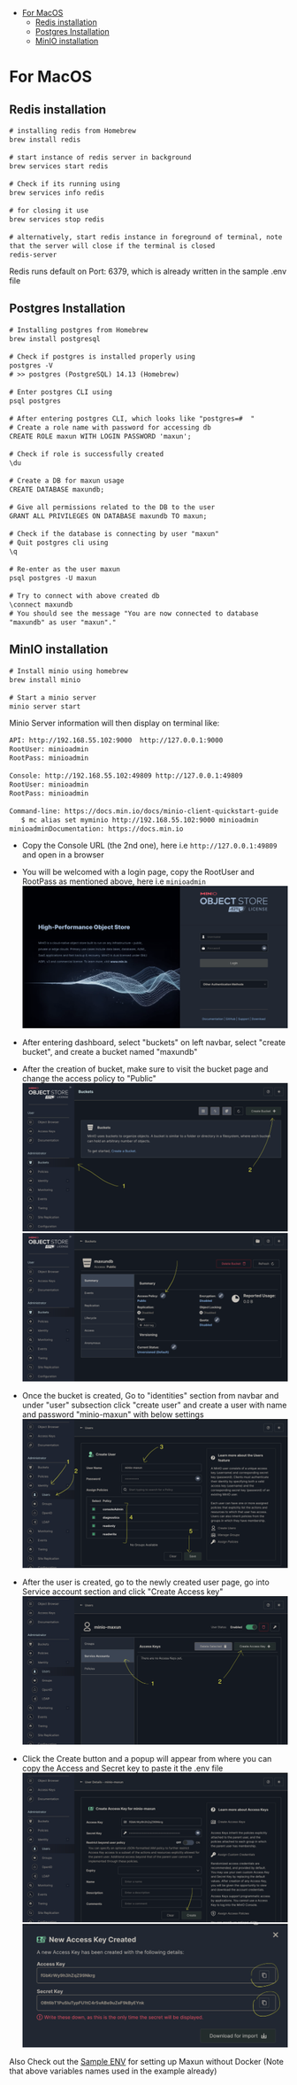 - [For MacOS](#for-macos)
  - [Redis installation](#redis-installation)
  - [Postgres Installation](#postgres-installation)
  - [MinIO installation](#minio-installation)


<a name="for-macos"></a>
# For MacOS

<a name="redis-installation"></a>
## Redis installation
```
# installing redis from Homebrew
brew install redis

# start instance of redis server in background
brew services start redis

# Check if its running using
brew services info redis

# for closing it use
brew services stop redis

# alternatively, start redis instance in foreground of terminal, note that the server will close if the terminal is closed
redis-server
```

Redis runs default on Port: 6379, which is already written in the sample .env file

<a name="postgres-installation"></a>
## Postgres Installation
```
# Installing postgres from Homebrew
brew install postgresql

# Check if postgres is installed properly using 
postgres -V
# >> postgres (PostgreSQL) 14.13 (Homebrew)

# Enter postgres CLI using
psql postgres

# After entering postgres CLI, which looks like "postgres=#  "
# Create a role name with password for accessing db
CREATE ROLE maxun WITH LOGIN PASSWORD 'maxun';

# Check if role is successfully created
\du

# Create a DB for maxun usage
CREATE DATABASE maxundb;

# Give all permissions related to the DB to the user
GRANT ALL PRIVILEGES ON DATABASE maxundb TO maxun;

# Check if the database is connecting by user "maxun"
# Quit postgres cli using
\q

# Re-enter as the user maxun
psql postgres -U maxun

# Try to connect with above created db
\connect maxundb
# You should see the message "You are now connected to database "maxundb" as user "maxun"."
```

<a name="minio-installation"></a>
## MinIO installation
```
# Install minio using homebrew
brew install minio

# Start a minio server 
minio server start

```

Minio Server information will then display on terminal like:
```
API: http://192.168.55.102:9000  http://127.0.0.1:9000
RootUser: minioadmin
RootPass: minioadmin

Console: http://192.168.55.102:49809 http://127.0.0.1:49809
RootUser: minioadmin
RootPass: minioadmin

Command-line: https://docs.min.io/docs/minio-client-quickstart-guide
   $ mc alias set myminio http://192.168.55.102:9000 minioadmin 
minioadminDocumentation: https://docs.min.io
```

- Copy the Console URL (the 2nd one), here i.e `http://127.0.0.1:49809` and open in a browser
- You will be welcomed with a login page, copy the RootUser and RootPass as mentioned above, here i.e `minioadmin`
![MinIO Login Page](./images/minio-1.png)
- After entering dashboard, select "buckets" on left navbar, select "create bucket", and create a bucket named "maxundb"
- After the creation of bucket, make sure to visit the bucket page and change the access policy to "Public"
![MinIO Select Bucket](./images/minio-2.png)
![MinIO Select Bucket](./images/minio-7.png)

- Once the bucket is created, Go to "identities" section from navbar and under "user" subsection click "create user" and create a user with name and password "minio-maxun" with below settings
![MinIO Create User](./images/minio-3.png)
- After the user is created, go to the newly created user page, go into Service account section and click "Create Access key"
![MinIO Access key](./images/minio-4.png)
- Click the Create button and a popup will appear from where you can copy the Access and Secret key to paste it the .env file 
![MinIO Access key](./images/minio-5.png)
![MinIO Access key](./images/minio-6.png)

Also Check out the [Sample ENV](env_sample_without_docker.txt) for setting up Maxun without Docker
(Note that above variables names used in the example already)
